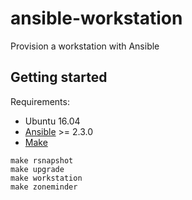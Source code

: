 # ansible-workstation

Provision a workstation with Ansible

## Getting started

Requirements:

* Ubuntu 16.04
* [Ansible](https://www.ansible.com/) >= 2.3.0
* [Make](https://www.gnu.org/software/make/)

```
make rsnapshot
make upgrade
make workstation
make zoneminder
```

